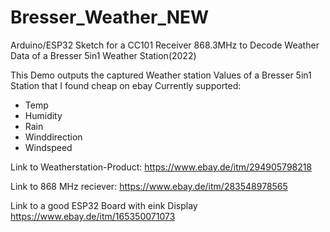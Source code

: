 # Bresser_Weather_NEW
Arduino/ESP32 Sketch for a CC101 Receiver 868.3MHz to Decode Weather Data of a Bresser 5in1 Weather Station(2022)

This Demo outputs the captured Weather station Values of a Bresser 5in1 Station that I found cheap on ebay
Currently supported:
- Temp
- Humidity
- Rain
- Winddirection
- Windspeed

Link to Weatherstation-Product:
https://www.ebay.de/itm/294905798218

Link to 868 MHz reciever:
https://www.ebay.de/itm/283548978565

Link to a good ESP32 Board with eink Display
https://www.ebay.de/itm/165350071073
